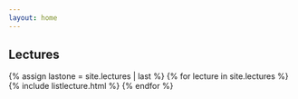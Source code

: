 ```yaml
---
layout: home
---
```


## Lectures

{% assign lastone = site.lectures | last %}
{% for lecture in site.lectures %}
{% include listlecture.html %}
{% endfor %}

